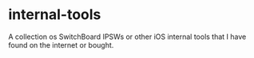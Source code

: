 # internal-tools
A collection os SwitchBoard IPSWs or other iOS internal tools that I have found on the internet or bought.
